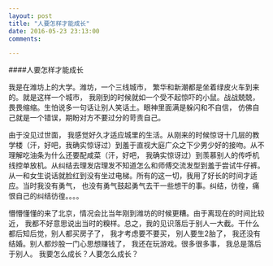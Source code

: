 ```yaml
---
layout: post
title: "人要怎样才能成长"
date: 2016-05-23 23:13:00
comments:

---
```


####人要怎样才能成长

我是在潍坊上的大学。潍坊，一个三线城市， 繁华和新潮都是坐着绿皮火车到来的。就是这样一个城市， 我刚到的时候就如一个受不起惊吓的小鼠。战战兢兢，畏畏缩缩。生怕说多一句话让别人笑话土。眼神里面满是躲闪和不自信， 仿佛自己就是一个错误，期盼对方不要过分的苛责自己。

由于没见过世面， 我感觉好久才适应城里的生活。从刚来的时候惊讶十几层的教学楼（汗，好吧，我确实惊讶过）到羞于直视大庭广众之下少男少好的接吻。从不理解吃油条为什么还要配咸菜（汗，好吧， 我确实惊讶过）到羡慕别人的传呼机线控单放机。从纠结去理发店理发不知道怎么和师傅交流发型到羞于尝试牛仔裤。从一和女生说话就脸红到没有坐过电梯。所有的这一切，我用了好长的时间才适应。当时我没有勇气， 也没有勇气鼓起勇气去干一些想干的事。纠结，彷徨，痛恨自己的纠结彷徨。。。。  

懵懵懂懂的来了北京，情况会比当年刚到潍坊的时候更糟。由于离现在的时间比较近， 我都不好意思说出当时的糗样。总之，我的见识落后于别人一大截。干什么都后知后觉，别人都买房子了， 我才考虑要不要买， 别人要生2胎了， 我还没有结婚。别人都炒股一门心思想赚钱了， 我还在玩游戏。很多很多事， 我总是落后于别人。 我要怎么成长？人要怎么成长？